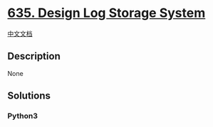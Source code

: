 # [635. Design Log Storage System](https://leetcode.com/problems/design-log-storage-system)

[中文文档](/leetcode/0600-0699/0635.Design%20Log%20Storage%20System/README.md)

## Description

None

## Solutions

<!-- tabs:start -->

### **Python3**

```python

```

<!-- tabs:end -->

